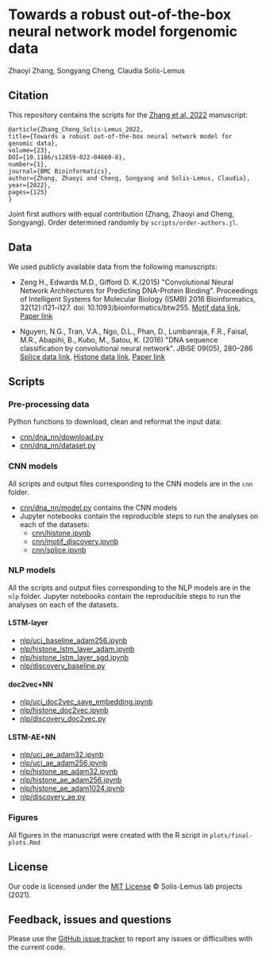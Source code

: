 # Towards a robust out-of-the-box neural network model forgenomic data
Zhaoyi Zhang, Songyang Cheng, Claudia Solis-Lemus

## Citation

This repository contains the scripts for the [Zhang et al, 2022](https://rdcu.be/cK8hd) manuscript:

```
@article{Zhang_Cheng_Solis-Lemus_2022, 
title={Towards a robust out-of-the-box neural network model for genomic data}, 
volume={23}, 
DOI={10.1186/s12859-022-04660-8},  
number={1}, 
journal={BMC Bioinformatics}, 
author={Zhang, Zhaoyi and Cheng, Songyang and Solis-Lemus, Claudia}, 
year={2022}, 
pages={125}
}
```

Joint first authors with equal contribution (Zhang, Zhaoyi and Cheng, Songyang). Order determined randomly by `scripts/order-authors.jl`.


## Data

We used publicly available data from the following manuscripts:

- Zeng H., Edwards M.D., Gifford D. K.(2015) "Convolutional Neural Network Architectures for Predicting DNA-Protein Binding".
Proceedings of Intelligent Systems for Molecular Biology (ISMB) 2016
Bioinformatics, 32(12):i121-i127. doi: 10.1093/bioinformatics/btw255.
[Motif data link](http://cnn.csail.mit.edu/),
[Paper link](https://pubmed.ncbi.nlm.nih.gov/27307608/)


- Nguyen, N.G., Tran, V.A., Ngo, D.L., Phan, D., Lumbanraja, F.R., Faisal, M.R., Abapihi, B., Kubo, M., Satou,
K. (2016) "DNA sequence classification by convolutional neural network". JBiSE 09(05), 280–286
[Splice data link](https://archive.ics.uci.edu/ml/datasets/Molecular+Biology+(Splice-junction+Gene+Sequences)),
[Histone data link](https://www.jaist.ac.jp/~tran/nucleosome/members.htm),
[Paper link](https://www.scirp.org/journal/paperinformation.aspx?paperid=65923)


## Scripts

### Pre-processing data

Python functions to download, clean and reformat the input data:
- [cnn/dna_nn/download.py](https://github.com/solislemuslab/dna-nn-theory/tree/master/cnn/dna_nn/download.py)
- [cnn/dna_nn/dataset.py](https://github.com/solislemuslab/dna-nn-theory/tree/master/cnn/dna_nn/dataset.py)

### CNN models

All scripts and output files corresponding to the CNN models are in the `cnn` folder.

- [cnn/dna_nn/model.py](https://github.com/solislemuslab/dna-nn-theory/tree/master/cnn/dna_nn/download.py) contains the CNN models
- Jupyter notebooks contain the reproducible steps to run the analyses on each of the datasets:
    - [cnn/histone.ipynb](https://github.com/solislemuslab/dna-nn-theory/blob/master/cnn/histone.ipynb)
    - [cnn/motif_discovery.ipynb](https://github.com/solislemuslab/dna-nn-theory/blob/master/cnn/motif_discovery.ipynb)
    - [cnn/splice.ipynb](https://github.com/solislemuslab/dna-nn-theory/blob/master/cnn/splice.ipynb)

### NLP models

All the scripts and output files corresponding to the NLP models are in the `nlp` folder. Jupyter notebooks contain the reproducible steps to run the analyses on each of the datasets.

#### LSTM-layer
- [nlp/uci_baseline_adam256.ipynb](https://github.com/solislemuslab/dna-nn-theory/tree/master/nlp/uci_baseline_adam256.ipynb)
- [nlp/histone_lstm_layer_adam.ipynb](https://github.com/solislemuslab/dna-nn-theory/tree/master/nlp/histone_lstm_layer_adam.ipynb)
- [nlp/histone_lstm_layer_sgd.ipynb](https://github.com/solislemuslab/dna-nn-theory/tree/master/nlp/histone_lstm_layer_sgd.ipynb)
- [nlp/discovery_baseline.py](https://github.com/solislemuslab/dna-nn-theory/tree/master/nlp/discovery_baseline.py)

#### doc2vec+NN
- [nlp/uci_doc2vec_save_embedding.ipynb](https://github.com/solislemuslab/dna-nn-theory/tree/master/nlp/uci_doc2vec_save_embedding.ipynb)
- [nlp/histone_doc2vec.ipynb](https://github.com/solislemuslab/dna-nn-theory/tree/master/nlp/histone_doc2vec.ipynb)
- [nlp/discovery_doc2vec.py](https://github.com/solislemuslab/dna-nn-theory/tree/master/nlp/discovery_doc2vec.py)

#### LSTM-AE+NN
- [nlp/uci_ae_adam32.ipynb](https://github.com/solislemuslab/dna-nn-theory/tree/master/nlp/uci_ae_adam32.ipynb)
- [nlp/uci_ae_adam256.ipynb](https://github.com/solislemuslab/dna-nn-theory/tree/master/nlp/uci_ae_adam256.ipynb)
- [nlp/histone_ae_adam32.ipynb](https://github.com/solislemuslab/dna-nn-theory/tree/master/nlp/histone_ae_adam32.ipynb)
- [nlp/histone_ae_adam256.ipynb](https://github.com/solislemuslab/dna-nn-theory/tree/master/nlp/histone_ae_adam256.ipynb)
- [nlp/histone_ae_adam1024.ipynb](https://github.com/solislemuslab/dna-nn-theory/tree/master/nlp/histone_ae_adam1024.ipynb)
- [nlp/discovery_ae.py](https://github.com/solislemuslab/dna-nn-theory/tree/master/nlp/discovery_ae.py)

### Figures

All figures in the manuscript were created with the R script in `plots/final-plots.Rmd`

## License

Our code is licensed under the
[MIT License](https://github.com/solislemuslab/dna-nn-theory/blob/master/LICENSE) &copy; Solis-Lemus lab projects (2021).


## Feedback, issues and questions

Please use the [GitHub issue tracker](https://github.com/solislemuslab/dna-nn-theory/issues) to report any issues or difficulties with the current code.